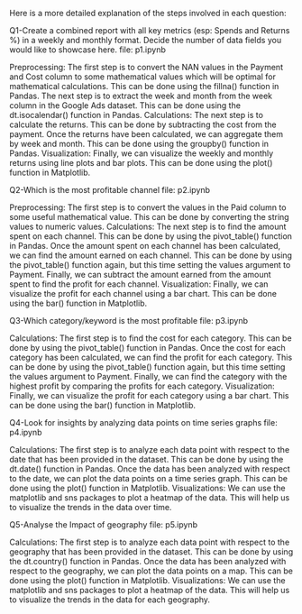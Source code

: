 Here is a more detailed explanation of the steps involved in each question:

Q1-Create a combined report with all key metrics (esp: Spends and Returns %) in a weekly and monthly format. Decide the number of data fields you would like to showcase here.
file: p1.ipynb

Preprocessing:
The first step is to convert the NAN values in the Payment and Cost column to some mathematical values which will be optimal for mathematical calculations. This can be done using the fillna() function in Pandas.
The next step is to extract the week and month from the week column in the Google Ads dataset. This can be done using the dt.isocalendar() function in Pandas.
Calculations:
The next step is to calculate the returns. This can be done by subtracting the cost from the payment.
Once the returns have been calculated, we can aggregate them by week and month. This can be done using the groupby() function in Pandas.
Visualization:
Finally, we can visualize the weekly and monthly returns using line plots and bar plots. This can be done using the plot() function in Matplotlib.


Q2-Which is the most profitable channel
file: p2.ipynb

Preprocessing:
The first step is to convert the values in the Paid column to some useful mathematical value. This can be done by converting the string values to numeric values.
Calculations:
The next step is to find the amount spent on each channel. This can be done by using the pivot_table() function in Pandas.
Once the amount spent on each channel has been calculated, we can find the amount earned on each channel. This can be done by using the pivot_table() function again, but this time setting the values argument to Payment.
Finally, we can subtract the amount earned from the amount spent to find the profit for each channel.
Visualization:
Finally, we can visualize the profit for each channel using a bar chart. This can be done using the bar() function in Matplotlib.


Q3-Which category/keyword is the most profitable
file: p3.ipynb

Calculations:
The first step is to find the cost for each category. This can be done by using the pivot_table() function in Pandas.
Once the cost for each category has been calculated, we can find the profit for each category. This can be done by using the pivot_table() function again, but this time setting the values argument to Payment.
Finally, we can find the category with the highest profit by comparing the profits for each category.
Visualization:
Finally, we can visualize the profit for each category using a bar chart. This can be done using the bar() function in Matplotlib.

Q4-Look for insights by analyzing data points on time series graphs
file: p4.ipynb

Calculations:
The first step is to analyze each data point with respect to the date that has been provided in the dataset. This can be done by using the dt.date() function in Pandas.
Once the data has been analyzed with respect to the date, we can plot the data points on a time series graph. This can be done using the plot() function in Matplotlib.
Visualizations:
We can use the matplotlib and sns packages to plot a heatmap of the data. This will help us to visualize the trends in the data over time.

Q5-Analyse the Impact of geography
file: p5.ipynb

Calculations:
The first step is to analyze each data point with respect to the geography that has been provided in the dataset. This can be done by using the dt.country() function in Pandas.
Once the data has been analyzed with respect to the geography, we can plot the data points on a map. This can be done using the plot() function in Matplotlib.
Visualizations:
We can use the matplotlib and sns packages to plot a heatmap of the data. This will help us to visualize the trends in the data for each geography.
